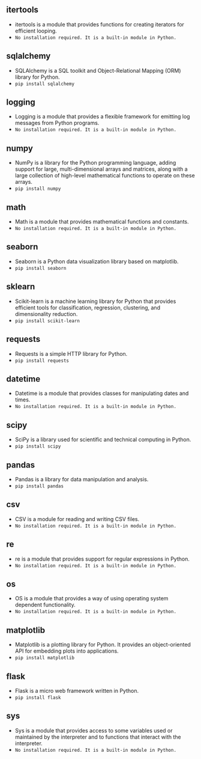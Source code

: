 ## **itertools** 
 - itertools is a module that provides functions for creating iterators for efficient looping.
  - `No installation required. It is a built-in module in Python.`
## **sqlalchemy** 
 - SQLAlchemy is a SQL toolkit and Object-Relational Mapping (ORM) library for Python.
  - `pip install sqlalchemy`
## **logging** 
 - Logging is a module that provides a flexible framework for emitting log messages from Python programs.
  - `No installation required. It is a built-in module in Python.`
## **numpy** 
 - NumPy is a library for the Python programming language, adding support for large, multi-dimensional arrays and matrices, along with a large collection of high-level mathematical functions to operate on these arrays.
  - `pip install numpy`
## **math** 
 - Math is a module that provides mathematical functions and constants.
  - `No installation required. It is a built-in module in Python.`
## **seaborn** 
 - Seaborn is a Python data visualization library based on matplotlib.
  - `pip install seaborn`
## **sklearn** 
 - Scikit-learn is a machine learning library for Python that provides efficient tools for classification, regression, clustering, and dimensionality reduction.
  - `pip install scikit-learn`
## **requests** 
 - Requests is a simple HTTP library for Python.
  - `pip install requests`
## **datetime** 
 - Datetime is a module that provides classes for manipulating dates and times.
  - `No installation required. It is a built-in module in Python.`
## **scipy** 
 - SciPy is a library used for scientific and technical computing in Python.
  - `pip install scipy`
## **pandas** 
 - Pandas is a library for data manipulation and analysis.
  - `pip install pandas`
## **csv** 
 - CSV is a module for reading and writing CSV files.
  - `No installation required. It is a built-in module in Python.`
## **re** 
 - re is a module that provides support for regular expressions in Python.
  - `No installation required. It is a built-in module in Python.`
## **os** 
 - OS is a module that provides a way of using operating system dependent functionality.
  - `No installation required. It is a built-in module in Python.`
## **matplotlib** 
 - Matplotlib is a plotting library for Python. It provides an object-oriented API for embedding plots into applications.
  - `pip install matplotlib`
## **flask** 
 - Flask is a micro web framework written in Python.
  - `pip install flask`
## **sys** 
 - Sys is a module that provides access to some variables used or maintained by the interpreter and to functions that interact with the interpreter.
  - `No installation required. It is a built-in module in Python.`